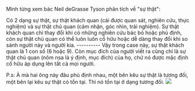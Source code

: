 Mình từng xem bác Neil deGrasse Tyson phân tích về "sự thật": 

Có 2 dạng sự thật, sự thật khách quan (cái được quan sát, nghiên cứu, thực nghiệm) và sự thật chủ quan (cảm nhận, góc nhìn, trải nghiệm). Sự thật khách quan chỉ thay đổi khi có những nghiên cứu bác bỏ hoặc phủ định, còn sự thật chủ quan có thể luôn luôn cố hữu hoặc dễ dàng thay đổi khi so sánh người này và người kia. ---------- 
Vậy trong case này, sự thật khách quan là 1 con số (6 hoặc 9). Còn mục đích của người viết ra cũng chỉ là sự thật chủ quan (nôm nsa là ý định, mục đích) của họ, chứ nó được mặc định cố hữu áp dụng lên tất cả mọi người. 

P.s: À mà hai ông này đâu phủ định nhau, một bên kêu sự thật là tương đối, một bên lại kêu sự thật có tồn tại. Thì nó tồn tại ở dạng tương đối.
![](https://media.discordapp.net/attachments/513770556244492293/1247418038509109288/1717477965366.jpg?ex=66668b94&is=66653a14&hm=d496b2593ebb90811c31a22b666fcfd09087aed5e009866ced66b8b866735a5d&=&format=webp&width=443&height=477)
